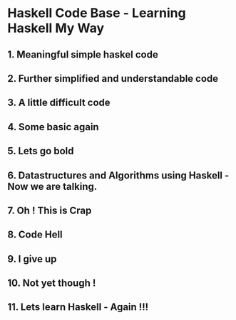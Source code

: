 # Haskell Code Base - Learning Haskell My Way

## 1. Meaningful simple haskel code

## 2. Further simplified and understandable code

## 3. A little difficult code

## 4. Some basic again

## 5. Lets go bold

## 6. Datastructures and Algorithms using Haskell - Now we are talking.

## 7. Oh ! This is Crap

## 8. Code Hell

## 9. I give up

## 10. Not yet though !

## 11. Lets learn Haskell - Again !!!
